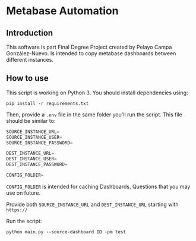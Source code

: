 # Metabase Automation

## Introduction

This software is part Final Degree Project created by Pelayo Campa González-Nuevo. Is intended to copy metabase dashboards between different instances.

## How to use

This script is working on Python 3. You should install dependencies using:

`pip install -r requirements.txt`

Then, provide a `.env` file in the same folder you'll run the script. This file should be similar to:

``` python
SOURCE_INSTANCE_URL=
SOURCE_INSTANCE_USER=
SOURCE_INSTANCE_PASSWORD=

DEST_INSTANCE_URL=
DEST_INSTANCE_USER=
DEST_INSTANCE_PASSWORD=

CONFIG_FOLDER=
```

`CONFIG_FOLDER` is intended for caching Dashboards, Questions that you may use on future.

Provide both `SOURCE_INSTANCE_URL` and `DEST_INSTANCE_URL` starting with `https://`

Run the script:

`python main.py --source-dashboard ID -pm test`
